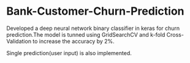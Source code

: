 # Bank-Customer-Churn-Prediction
Developed a deep neural network binary classifier in keras for churn prediction.The model is tunned using GridSearchCV and k-fold Cross-Validation to increase the accuracy by 2%.

Single prediction(user input) is also implemented.
